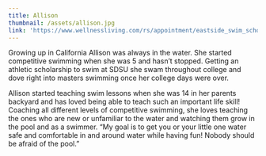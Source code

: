```yaml
---
title: Allison
thumbnail: /assets/allison.jpg
link: 'https://www.wellnessliving.com/rs/appointment/eastside_swim_school?s_id=rQqGaf'
---
```

Growing up in California Allison was always in the water. She started competitive swimming when she was 5 and hasn’t stopped. Getting an athletic scholarship to swim at SDSU she swam throughout college and dove right into masters swimming once her college days were over. 

Allison started teaching swim lessons when she was 14 in her parents backyard and has loved being able to teach such an important life skill! Coaching all different levels of competitive swimming, she loves teaching the ones who are new or unfamiliar to the water and watching them grow in the pool and as a swimmer. “My goal is to get you or your little one water safe and comfortable in and around water while having fun! Nobody should be afraid of the pool.”
